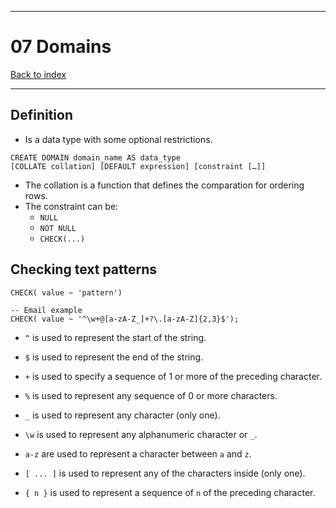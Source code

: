 
---
# 07 Domains

[Back to index](../../index.md)

---
## Definition
- Is a data type with some optional restrictions.

```postgresql
CREATE DOMAIN domain_name AS data_type
[COLLATE collation] [DEFAULT expression] [constraint […]]
```

- The collation is a function that defines the comparation for ordering rows.
- The constraint can be:
	- `NULL`
	- `NOT NULL`
	- `CHECK(...)`

## Checking text patterns
```postgresql
CHECK( value ~ 'pattern')

-- Email example
CHECK( value ~ '^\w+@[a-zA-Z_]+?\.[a-zA-Z]{2,3}$');
```

- `^` is used to represent the start of the string.
- `$` is used to represent the end of the string.
- `+` is used to specify a sequence of 1 or more of the preceding character.

- `%` is used to represent any sequence of 0 or more characters.
- `_` is used to represent any character (only one).

- `\w` is used to represent any alphanumeric character or `_`.
- `a-z` are used to represent a character between `a` and `z`.
- `[ ... ]` is used to represent any of the characters inside (only one).
- `{ n }` is used to represent a sequence of `n` of the preceding character.
